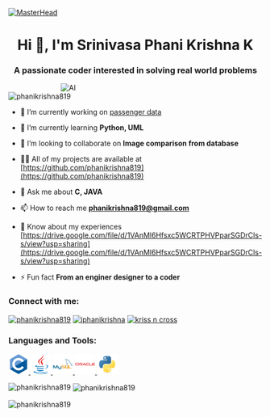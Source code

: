  [![MasterHead](https://cdn4.vectorstock.com/i/1000x1000/97/48/programming-concept-banner-vector-26449748.jpg)](https://phanikrishna819.io
)
<h1 align="center">Hi 👋, I'm Srinivasa Phani Krishna K</h1>
<h3 align="center">A passionate coder interested in solving real world problems</h3>
<img align="right" alt="AI" width="400" src="https://swisscognitive.ch/wp-content/uploads/2022/03/Left-Right-Brain-Signals.gif">


<p align="left"> <img src="https://komarev.com/ghpvc/?username=phanikrishna819&label=Profile%20views&color=0e75b6&style=flat" alt="phanikrishna819" /> </p>

- 🔭 I’m currently working on [passenger data](https://github.com/phanikrishna819/Passengerdata/blob/main/passengersdata.py)

- 🌱 I’m currently learning **Python, UML**

- 👯 I’m looking to collaborate on **Image comparison from database**

- 👨‍💻 All of my projects are available at [https://github.com/phanikrishna819](https://github.com/phanikrishna819)

- 💬 Ask me about **C, JAVA**

- 📫 How to reach me **phanikrishna819@gmail.com**

- 📄 Know about my experiences [https://drive.google.com/file/d/1VAnMl6Hfsxc5WCRTPHVPparSGDrCls-s/view?usp=sharing](https://drive.google.com/file/d/1VAnMl6Hfsxc5WCRTPHVPparSGDrCls-s/view?usp=sharing)

- ⚡ Fun fact **From an enginer designer to a coder**

<h3 align="left">Connect with me:</h3>
<p align="left">
<a href="https://linkedin.com/in/phanikrishna819" target="blank"><img align="center" src="https://raw.githubusercontent.com/rahuldkjain/github-profile-readme-generator/master/src/images/icons/Social/linked-in-alt.svg" alt="phanikrishna819" height="30" width="40" /></a>
<a href="https://instagram.com/iphanikrishna" target="blank"><img align="center" src="https://raw.githubusercontent.com/rahuldkjain/github-profile-readme-generator/master/src/images/icons/Social/instagram.svg" alt="iphanikrishna" height="30" width="40" /></a>
<a href="https://www.youtube.com/c/kriss n cross" target="blank"><img align="center" src="https://raw.githubusercontent.com/rahuldkjain/github-profile-readme-generator/master/src/images/icons/Social/youtube.svg" alt="kriss n cross" height="30" width="40" /></a>
</p>

<h3 align="left">Languages and Tools:</h3>
<p align="left"> <a href="https://www.cprogramming.com/" target="_blank" rel="noreferrer"> <img src="https://raw.githubusercontent.com/devicons/devicon/master/icons/c/c-original.svg" alt="c" width="40" height="40"/> </a> <a href="https://www.java.com" target="_blank" rel="noreferrer"> <img src="https://raw.githubusercontent.com/devicons/devicon/master/icons/java/java-original.svg" alt="java" width="40" height="40"/> </a> <a href="https://www.mysql.com/" target="_blank" rel="noreferrer"> <img src="https://raw.githubusercontent.com/devicons/devicon/master/icons/mysql/mysql-original-wordmark.svg" alt="mysql" width="40" height="40"/> </a> <a href="https://www.oracle.com/" target="_blank" rel="noreferrer"> <img src="https://raw.githubusercontent.com/devicons/devicon/master/icons/oracle/oracle-original.svg" alt="oracle" width="40" height="40"/> </a> <a href="https://www.python.org" target="_blank" rel="noreferrer"> <img src="https://raw.githubusercontent.com/devicons/devicon/master/icons/python/python-original.svg" alt="python" width="40" height="40"/> </a> </p>

<p><img align="left" src="https://github-readme-stats.vercel.app/api/top-langs?username=phanikrishna819&show_icons=true&locale=en&layout=compact" alt="phanikrishna819" /></p>

<p>&nbsp;<img align="center" src="https://github-readme-stats.vercel.app/api?username=phanikrishna819&show_icons=true&locale=en" alt="phanikrishna819" /></p>

<p><img align="center" src="https://github-readme-streak-stats.herokuapp.com/?user=phanikrishna819&" alt="phanikrishna819" /></p>
